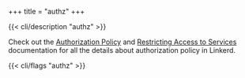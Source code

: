 +++
title = "authz"
+++

{{< cli/description "authz" >}}

Check out the [Authorization Policy](../../../reference/authorization-policy/) and [Restricting Access to Services](../../../tasks/restricting-access/)
documentation for all the details about authorization policy in Linkerd.

{{< cli/flags "authz" >}}
